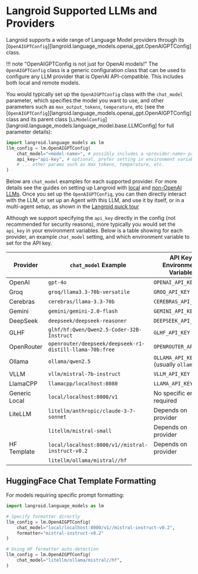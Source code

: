 
# Langroid Supported LLMs and Providers

Langroid supports a wide range of Language Model providers through its 
[`OpenAIGPTConfig`][langroid.language_models.openai_gpt.OpenAIGPTConfig] class. 

!!! note "OpenAIGPTConfig is not just for OpenAI models!"
    The `OpenAIGPTConfig` class is a generic configuration class that can be used
    to configure any LLM provider that is OpenAI API-compatible.
    This includes both local and remote models.

You would typically set up the `OpenAIGPTConfig` class with the `chat_model`
parameter, which specifies the model you want to use, and other 
parameters such as `max_output_tokens`, `temperature`, etc
(see the 
[`OpenAIGPTConfig`][langroid.language_models.openai_gpt.OpenAIGPTConfig] class
and its parent class 
[`LLModelConfig`][langroid.language_models.language_model.base.LLMConfig] for
full parameter details):



```python
import langroid.language_models as lm
llm_config = lm.OpenAIGPTConfig(
    chat_model="<model-name>", # possibly includes a <provider-name> prefix
    api_key="api-key", # optional, prefer setting in environment variables
    # ... other params such as max_tokens, temperature, etc.
)
```

Below are `chat_model` examples for each supported provider.
For more details see the guides on setting up Langroid with 
[local](https://langroid.github.io/langroid/tutorials/local-llm-setup/) 
and [non-OpenAI LLMs](https://langroid.github.io/langroid/tutorials/non-openai-llms/).
Once you set up the `OpenAIGPTConfig`, you can then directly interact with the LLM,
or set up an Agent with this LLM, and use it by itself, or in a multi-agent setup,
as shown in the [Langroid quick tour](https://langroid.github.io/langroid/tutorials/langroid-tour/)


Although we support specifying the `api_key` directly in the config
(not recommended for security reasons),
more typically you would set the `api_key` in your environment variables.
Below is a table showing for each provider, an example `chat_model` setting, 
and which environment variable to set for the API key.




| Provider      | `chat_model` Example                                     | API Key Environment Variable |
|---------------|----------------------------------------------------------|----------------------------|
| OpenAI        | `gpt-4o`                                                 | `OPENAI_API_KEY` |
| Groq          | `groq/llama3.3-70b-versatile`                            | `GROQ_API_KEY` |
| Cerebras      | `cerebras/llama-3.3-70b`                                 | `CEREBRAS_API_KEY` |
| Gemini        | `gemini/gemini-2.0-flash`                                | `GEMINI_API_KEY` |
| DeepSeek      | `deepseek/deepseek-reasoner`                             | `DEEPSEEK_API_KEY` |
| GLHF          | `glhf/hf:Qwen/Qwen2.5-Coder-32B-Instruct`                | `GLHF_API_KEY` |
| OpenRouter    | `openrouter/deepseek/deepseek-r1-distill-llama-70b:free` | `OPENROUTER_API_KEY` |
| Ollama        | `ollama/qwen2.5`                                         | `OLLAMA_API_KEY` (usually `ollama`) |
| VLLM          | `vllm/mistral-7b-instruct`                               | `VLLM_API_KEY` |
| LlamaCPP      | `llamacpp/localhost:8080`                                | `LLAMA_API_KEY` |
| Generic Local | `local/localhost:8000/v1`                                | No specific env var required |
| LiteLLM       | `litellm/anthropic/claude-3-7-sonnet`                    | Depends on provider |
|               | `litellm/mistral-small`                                  | Depends on provider |
| HF Template   | `local/localhost:8000/v1//mistral-instruct-v0.2`         | Depends on provider |
|               | `litellm/ollama/mistral//hf`                             | |

## HuggingFace Chat Template Formatting

For models requiring specific prompt formatting:

```python
import langroid.language_models as lm

# Specify formatter directly
llm_config = lm.OpenAIGPTConfig(
    chat_model="local/localhost:8000/v1//mistral-instruct-v0.2",
    formatter="mistral-instruct-v0.2"
)

# Using HF formatter auto-detection
llm_config = lm.OpenAIGPTConfig(
    chat_model="litellm/ollama/mistral//hf",
)
```